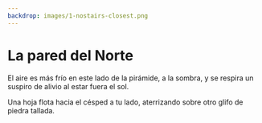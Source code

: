 ```yaml
---
backdrop: images/1-nostairs-closest.png
---
```


# La pared del Norte

El aire es más frío en este lado de la pirámide, a la sombra, y se respira un suspiro de alivio al estar fuera el sol.

Una hoja flota hacia el césped a tu lado, aterrizando sobre otro glifo de piedra tallada.

<Item id="6" />

<Page url="134" instructions="Otro enigma. Tu guía te proporciona otra pista: '2: Usando el parámetro Measure, puedes medir la velocidad de este objeto'" action="Camina hacia el oeste" condition="6" />
